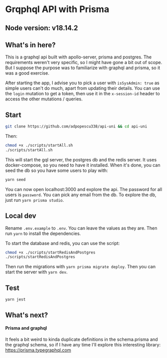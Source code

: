 # Grqphql API with Prisma

## Node version: v18.14.2

## What's in here?

This is a graphql api built with apollo-server, prisma and postgres.
The requirements weren't very specific, so I might have gone a bit out of scope. But I suppose the purpose was to familiarize with graphql and prisma, so it was a good exercise.

After starting the app, I advise you to pick a user with `isSysAdmin: true` as simple users can't do much, apart from updating their details.
You can use the `login` mutation to get a token, then use it in the `x-session-id` header to access the other mutations / queries.

## Start

```bash
git clone https://github.com/adpopescu338/api-uni && cd api-uni
```

Then:

```bash
chmod +x ./scripts/startAll.sh
./scripts/startAll.sh
```

This will start the gql server, the postgres db and the redis server.
It uses docker-compose, so you need to have it installed.
When it's done, you can seed the db so you have some users to play with:

```bash
yarn seed
```

You can now open localhost:3000 and explore the api.
The password for all users is `password`.
You can pick any email from the db.
To explore the db, just run `yarn prisma studio`.

## Local dev

Rename `.env.example` to `.env`. You can leave the values as they are.
Then run `yarn` to install the dependencies.

To start the database and redis, you can use the script:

```bash
chmod +x ./scripts/startRedisAndPostgres
./scripts/startRedisAndPostgres
```
Then run the migrations with `yarn prisma migrate deploy`.
Then you can start the server with `yarn dev`.

## Test

```bash
yarn jest
```

## What's next?

#### Prisma and graphql

It feels a bit weird to kinda duplicate definitions in the schema.prisma and the graphql schema, so if I have any time I'll explore this interesting library: https://prisma.typegraphql.com
